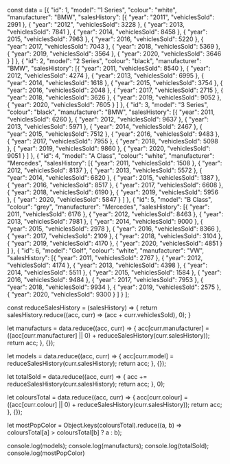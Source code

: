 
const data = [{
    "id": 1,
    "model": "1 Series",
    "colour": "white",
    "manufacturer": "BMW",
    "salesHistory": [{
        "year": "2011",
        "vehiclesSold": 2991
      },
      {
        "year": "2012",
        "vehiclesSold": 3228
      },
      {
        "year": 2013,
        "vehiclesSold": 7841
      },
      {
        "year": 2014,
        "vehiclesSold": 8458
      },
      {
        "year": 2015,
        "vehiclesSold": 7963
      },
      {
        "year": 2016,
        "vehiclesSold": 5220
      },
      {
        "year": 2017,
        "vehiclesSold": 7043
      },
      {
        "year": 2018,
        "vehiclesSold": 5369
      },
      {
        "year": 2019,
        "vehiclesSold": 3564
      },
      {
        "year": 2020,
        "vehiclesSold": 3646
      }
    ]
  },
  {
    "id": 2,
    "model": "2 Series",
    "colour": "black",
    "manufacturer": "BMW",
    "salesHistory": [{
        "year": 2011,
        "vehiclesSold": 8540
      },
      {
        "year": 2012,
        "vehiclesSold": 4274
      },
      {
        "year": 2013,
        "vehiclesSold": 6995
      },
      {
        "year": 2014,
        "vehiclesSold": 1618
      },
      {
        "year": 2015,
        "vehiclesSold": 3754
      },
      {
        "year": 2016,
        "vehiclesSold": 2048
      },
      {
        "year": 2017,
        "vehiclesSold": 2715
      },
      {
        "year": 2018,
        "vehiclesSold": 3626
      },
      {
        "year": 2019,
        "vehiclesSold": 9052
      },
      {
        "year": 2020,
        "vehiclesSold": 7605
      }
    ]
  },
  {
    "id": 3,
    "model": "3 Series",
    "colour": "black",
    "manufacturer": "BMW",
    "salesHistory": [{
        "year": 2011,
        "vehiclesSold": 6260
      },
      {
        "year": 2012,
        "vehiclesSold": 9637
      },
      {
        "year": 2013,
        "vehiclesSold": 5971
      },
      {
        "year": 2014,
        "vehiclesSold": 2467
      },
      {
        "year": 2015,
        "vehiclesSold": 7512
      },
      {
        "year": 2016,
        "vehiclesSold": 9483
      },
      {
        "year": 2017,
        "vehiclesSold": 7955
      },
      {
        "year": 2018,
        "vehiclesSold": 5098
      },
      {
        "year": 2019,
        "vehiclesSold": 9860
      },
      {
        "year": 2020,
        "vehiclesSold": 9051
      }
    ]
  },
  {
    "id": 4,
    "model": "A Class",
    "colour": "white",
    "manufacturer": "Mercedes",
    "salesHistory": [{
        "year": 2011,
        "vehiclesSold": 1508
      },
      {
        "year": 2012,
        "vehiclesSold": 8137
      },
      {
        "year": 2013,
        "vehiclesSold": 5572
      },
      {
        "year": 2014,
        "vehiclesSold": 6820
      },
      {
        "year": 2015,
        "vehiclesSold": 1387
      },
      {
        "year": 2016,
        "vehiclesSold": 8517
      },
      {
        "year": 2017,
        "vehiclesSold": 6608
      },
      {
        "year": 2018,
        "vehiclesSold": 6190
      },
      {
        "year": 2019,
        "vehiclesSold": 5956
      },
      {
        "year": 2020,
        "vehiclesSold": 5847
      }
    ]
  },
  {
    "id": 5,
    "model": "B Class",
    "colour": "grey",
    "manufacturer": "Mercedes",
    "salesHistory": [{
        "year": 2011,
        "vehiclesSold": 6176
      },
      {
        "year": 2012,
        "vehiclesSold": 8463
      },
      {
        "year": 2013,
        "vehiclesSold": 7981
      },
      {
        "year": 2014,
        "vehiclesSold": 9000
      },
      {
        "year": 2015,
        "vehiclesSold": 2978
      },
      {
        "year": 2016,
        "vehiclesSold": 8366
      },
      {
        "year": 2017,
        "vehiclesSold": 2109
      },
      {
        "year": 2018,
        "vehiclesSold": 3104
      },
      {
        "year": 2019,
        "vehiclesSold": 4170
      },
      {
        "year": 2020,
        "vehiclesSold": 4851
      }
    ]
  },
  {
    "id": 6,
    "model": "Golf",
    "colour": "white",
    "manufacturer": "VW",
    "salesHistory": [{
        "year": 2011,
        "vehiclesSold": 2767
      },
      {
        "year": 2012,
        "vehiclesSold": 4174
      },
      {
        "year": 2013,
        "vehiclesSold": 4398
      },
      {
        "year": 2014,
        "vehiclesSold": 5511
      },
      {
        "year": 2015,
        "vehiclesSold": 1584
      },
      {
        "year": 2016,
        "vehiclesSold": 9484
      },
      {
        "year": 2017,
        "vehiclesSold": 7953
      },
      {
        "year": 2018,
        "vehiclesSold": 9934
      },
      {
        "year": 2019,
        "vehiclesSold": 2575
      },
      {
        "year": 2020,
        "vehiclesSold": 9300
      }
    ]
  }
];

const reduceSalesHistory = (salesHistory) => {
  return salesHistory.reduce((acc, curr) => (acc + curr.vehiclesSold), 0);
}

let manufacturs = data.reduce((acc, curr) => {
  acc[curr.manufacturer] = ((acc[curr.manufacturer] || 0) + reduceSalesHistory(curr.salesHistory));
  return acc;
}, {});

let models = data.reduce((acc, curr) => {
  acc[curr.model] = reduceSalesHistory(curr.salesHistory);
  return acc;
}, {});

let totalSold = data.reduce((acc, curr) => {
  acc += reduceSalesHistory(curr.salesHistory);
  return acc;
}, 0);

let coloursTotal = data.reduce((acc, curr) => {
  acc[curr.colour] = ((acc[curr.colour] || 0) + reduceSalesHistory(curr.salesHistory));
  return acc;
}, {});

let mostPopColor = Object.keys(coloursTotal).reduce((a, b) => coloursTotal[a] > coloursTotal[b] ? a : b);

console.log(models);
console.log(manufacturs);
console.log(totalSold);
console.log(mostPopColor)
